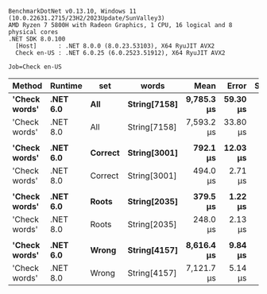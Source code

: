```

BenchmarkDotNet v0.13.10, Windows 11 (10.0.22631.2715/23H2/2023Update/SunValley3)
AMD Ryzen 7 5800H with Radeon Graphics, 1 CPU, 16 logical and 8 physical cores
.NET SDK 8.0.100
  [Host]      : .NET 8.0.0 (8.0.23.53103), X64 RyuJIT AVX2
  Check en-US : .NET 6.0.25 (6.0.2523.51912), X64 RyuJIT AVX2

Job=Check en-US  

```
| Method        | Runtime  | set     | words        | Mean       | Error    | StdDev   | Min        | Median     | Ratio | RatioSD |
|-------------- |--------- |-------- |------------- |-----------:|---------:|---------:|-----------:|-----------:|------:|--------:|
| **&#39;Check words&#39;** | **.NET 6.0** | **All**     | **String[7158]** | **9,785.3 μs** | **59.30 μs** | **95.77 μs** | **9,587.6 μs** | **9,775.9 μs** |  **1.30** |    **0.01** |
| &#39;Check words&#39; | .NET 8.0 | All     | String[7158] | 7,593.2 μs | 33.80 μs | 26.39 μs | 7,517.8 μs | 7,595.2 μs |  1.00 |    0.00 |
|               |          |         |              |            |          |          |            |            |       |         |
| **&#39;Check words&#39;** | **.NET 6.0** | **Correct** | **String[3001]** |   **792.1 μs** | **12.03 μs** | **11.25 μs** |   **780.0 μs** |   **789.4 μs** |  **1.61** |    **0.03** |
| &#39;Check words&#39; | .NET 8.0 | Correct | String[3001] |   494.0 μs |  2.71 μs |  2.40 μs |   487.2 μs |   494.4 μs |  1.00 |    0.00 |
|               |          |         |              |            |          |          |            |            |       |         |
| **&#39;Check words&#39;** | **.NET 6.0** | **Roots**   | **String[2035]** |   **379.5 μs** |  **1.22 μs** |  **1.02 μs** |   **377.7 μs** |   **379.3 μs** |  **1.53** |    **0.01** |
| &#39;Check words&#39; | .NET 8.0 | Roots   | String[2035] |   248.0 μs |  2.13 μs |  1.78 μs |   243.8 μs |   248.1 μs |  1.00 |    0.00 |
|               |          |         |              |            |          |          |            |            |       |         |
| **&#39;Check words&#39;** | **.NET 6.0** | **Wrong**   | **String[4157]** | **8,616.4 μs** |  **9.84 μs** |  **9.20 μs** | **8,605.6 μs** | **8,615.2 μs** |  **1.21** |    **0.00** |
| &#39;Check words&#39; | .NET 8.0 | Wrong   | String[4157] | 7,121.7 μs |  5.14 μs |  4.56 μs | 7,115.0 μs | 7,121.0 μs |  1.00 |    0.00 |

